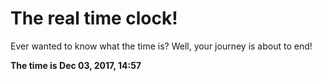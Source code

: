 # The real time clock!

Ever wanted to know what the time is? Well, your journey is about to end!

**The time is Dec 03, 2017, 14:57**
